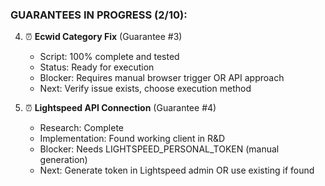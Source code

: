 ### **GUARANTEES IN PROGRESS (2/10):**

4. ⏰ **Ecwid Category Fix** (Guarantee #3)
   - Script: 100% complete and tested
   - Status: Ready for execution
   - Blocker: Requires manual browser trigger OR API approach
   - Next: Verify issue exists, choose execution method

5. ⏰ **Lightspeed API Connection** (Guarantee #4)
   - Research: Complete
   - Implementation: Found working client in R&D
   - Blocker: Needs LIGHTSPEED_PERSONAL_TOKEN (manual generation)
   - Next: Generate token in Lightspeed admin OR use existing if found
